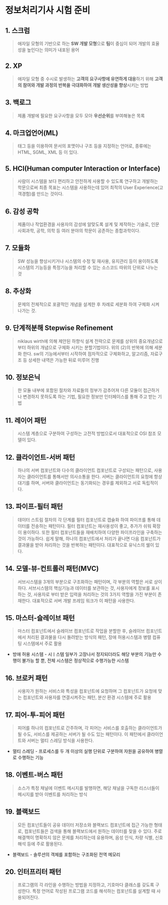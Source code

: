 # 정보처리기사 시험 준비

## 1. 스크럼

> 애자일 모형의 기반으로 하는 **SW 개발 모형**으로 **팀**이 중심이 되어 개발의 효율성을 높인다는 의미가 내포된 용어

## 2. XP

> 애자일 모형 중 수시로 발생하는 **고객의 요구사항에 유연하게 대응**하기 위해 **고객의 참여와 개발 과정의 반복을 극대화하여 개발 생산성을 향상**시키는 방법

## 3. 백로그

> 제품 개발에 필요한 요구사항을 모두 모아 **우선순위**를 부여해놓은 목록

## 4. 마크업언어(ML)

> 태그 등을 이용하여 문서의 포맷이나 구조 등을 지정하는 언어로, 종류에는 HTML, SGML, XML 등 이 있다.

## 5. HCI(Human computer Interaction or Interface)

> 사람이 시스템을 보다 편리하고 안전하게 사용할 수 있도록 연구하고 개발하는 학문으로써 최종 목표는 시스템을 사용하는데 있어 최적의 User Experience(고객경험)를 만드는 것이다.

## 6. 감성 공학

> 제품이나 작업환경을 사용자의 감성에 알맞도록 설계 및 제작하는 기술로, 인문사회과학, 공학, 의학 등 여러 분야의 학문이 공존하는 종합과학이다.

## 7.  모듈화

> SW 성능을 향상시키거나 시스템의 수정 및 재사용, 유지관리 등이 용이하도록 시스템의 기능등을 특정기능을 처리할 수 있는 소스코드 따위의 단위로 나누는 것

## 8. 추상화

> 문제의 전체적으로 포괄적인 개념을 설계한 후 차례로 세분화 하여 구체화 시켜나가는 것.

## 9. 단계적분해 Stepwise Refinement

> niklaus wirth에 의해 제안된 하향식 설계 전략으로 문제를 상위의 중요개념으로 부터 하위의 개념으로 구체화 시키는 분할기법이다. 위의 (2)의 반복에 의해 세분화 한다. sw의 기능에서부터 시작하여 점차적으로 구체화하고, 알고리즘, 자료구조 등 상세한 내역은 가능한 뒤로 미루어 진행

## 10. 정보은닉

> 한 모듈 내부에 포함된 절차와 자료들의 정부가 감추어져 다른 모듈이 접근하거나 변경하지 못하도록 하는 기법, 필요한 정보만 인터페이스를 통해 주고 받는 기법



## 11. 레이어 패턴

> 시스템 계층으로 구분하여 구성하는 고전적 방법으로서 대표적으로 OSI 참조 모델이 있다.



## 12. 클라이언트-서버 패턴

> 하나의 서버 컴포넌트와 다수의 클라이언트 컴포넌트로 구성되는 패턴으로, 사용자는 클라이언트를 통해서만 의사소통을 한다. 서버는 클라이언트의 요청에 항상 대기를 하며, 서버와 클라이언트는 동기화되는 경우를 제외하고 서로 독립적이다.



## 13. 파이프-필터 패턴

> 데이터 스트림 절차의 각 단계를 필터 컴포넌트로 캡슐화 하여 파이프를 통해 데이터를 전송하는 패턴이다. 필터 컴포넌트는 재사용성이 좋고, 추가가 쉬워 확장이 용이하다. 또한 필터 컴포넌트들을 재배치하여 다양한 파이프라인을 구축하는 것이 가능하다. 쉽게 말해, 하나의 컴포넌트에서 처리가 끝나면 다음 컴포넌트가 결과물을 받아 처리하는 것을 반복하는 패턴이다. 대표적으로 유닉스의 쉘이 있다.



## 14. 모델-뷰-컨트롤러 패턴(MVC)

> 서브시스템을 3개의 부분으로 구조화하는 패턴이며, 각 부분의 역할은 서로 상이하다. 서브시스템의 핵심기능과 데이터를 보관하는 것, 사용자에게 정보를 표시하는 것, 사용자로 부터 받은 입력을 처리하는 것의 3가지 역할을 가진 부분이 존재한다. 대표적으로 서버 개발 프레임 워크가 이 패턴을 사용한다.



## 15. 마스터-슬레이브 패턴

> 마스터 컴포넌트에서 슬레이브 컴포넌트로 작업을 분할한 후, 슬레이브 컴포넌트에서 처리된 결과물을 다시 돌려받는 방식의 패턴, 장애 허용시스템과 병렬 컴퓨팅 시스템에서 주로 활용



- 방애 허용 시스템 - 시ㅣ스템 일부가 고장나서 정지되더라도 해당 부분의 기능만 수행이 불가능 할 뿐, 전체 시스템은 정상적으로 수행가능한 시스템

## 16. 브로커 패턴

> 사용자가 원하는 서비스와 특성을 컴포넌트에 요청하며 그 컴포넌트가 요청에 맞는 컴포넌트와 사용자를 연결시켜주는 패턴, 분산 환경 시스템에 주로 활용



## 17. 피어-투-피어 패턴

> 피어를 하나의 컴포넌트로 간주하며, 각 피어는 서비스를 호출하는 클라이언트가 될 수도, 서비스를 제공하는 서버가 될 수도 있는 패턴이다. 이 패턴에서 클라이언트와 서버는 멀티 스레딩 방식을 사용한다.

- 멀티 스레딩 - 프로세스를 두 개 이상의 실행 단위로 구분하여 자원을 공유하여 병렬로 수행하는 기능

## 18. 이벤트-버스 패턴

> 소스가 특정 채널에 이벤트 메시지를 발행하면, 해당 채널을 구독한 리스너들이 메시지를 받아 이벤트를 처리하는 방식



## 19. 블랙보드

> 모든 컴포넌트들이 공유 데이터 저장소와 블랙보드 컴포넌트에 접근 가능한 형태로, 컴포넌트들은 검색을 통해 블랙보드에서 원하는 데이터를 찾을 수 있다. 주로 해결책이 명확하지 않은 문제를 처리하는데 유용하며, 음성 인식, 차량 식별, 신호 해석 등에 주로 활용된다.

- 블랙보드 - 솔루션의 객체를 포함하는 구조화된 전역 메모리



## 20. 인터프리터 패턴

> 프로그램의 각 라인을 수행하는 방법을 지정하고, 기호마다 클래스를 갖도록 구성한다. 특정 언어로 작성된 프로그램 코드를 해석하는 컴포넌트를 설계할 때 사용되어진다.
